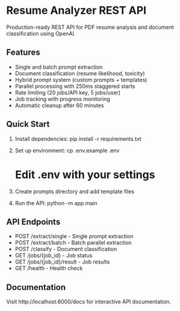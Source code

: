 # Resume Analyzer REST API

Production-ready REST API for PDF resume analysis and document classification using OpenAI.

## Features
- Single and batch prompt extraction
- Document classification (resume likelihood, toxicity)
- Hybrid prompt system (custom prompts + templates)
- Parallel processing with 250ms staggered starts
- Rate limiting (20 jobs/API key, 5 jobs/user)
- Job tracking with progress monitoring
- Automatic cleanup after 60 minutes

## Quick Start
1. Install dependencies:
   pip install -r requirements.txt

2. Set up environment:
   cp .env.example .env
   # Edit .env with your settings

3. Create prompts directory and add template files

4. Run the API:
   python -m app.main

## API Endpoints
- POST /extract/single - Single prompt extraction
- POST /extract/batch - Batch parallel extraction
- POST /classify - Document classification
- GET /jobs/{job_id} - Job status
- GET /jobs/{job_id}/result - Job results
- GET /health - Health check

## Documentation
Visit http://localhost:8000/docs for interactive API documentation.
